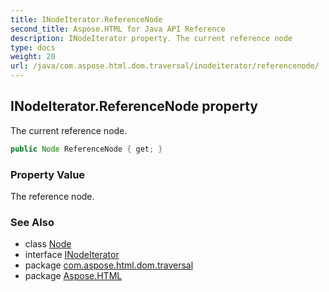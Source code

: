 ```yaml
---
title: INodeIterator.ReferenceNode
second_title: Aspose.HTML for Java API Reference
description: INodeIterator property. The current reference node
type: docs
weight: 20
url: /java/com.aspose.html.dom.traversal/inodeiterator/referencenode/
---
```

## INodeIterator.ReferenceNode property

The current reference node.

```java
public Node ReferenceNode { get; }
```

### Property Value

The reference node.

### See Also

* class [Node](../../../com.aspose.html.dom/node/)
* interface [INodeIterator](../)
* package [com.aspose.html.dom.traversal](../../../com.aspose.html.dom.traversal/)
* package [Aspose.HTML](../../../)

